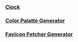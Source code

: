 <h3><a href="https://preetirajclockproject.netlify.app/">Clock</a></h3>
<h3><a href="https://randomcolorgeneratorpreetiraj.netlify.app/">Color Palatte Generator</a></h3>
<h3><a href="https://favicongeneratorpreetiraj.netlify.app/">Favicon Fetcher Generator</a></h3>
